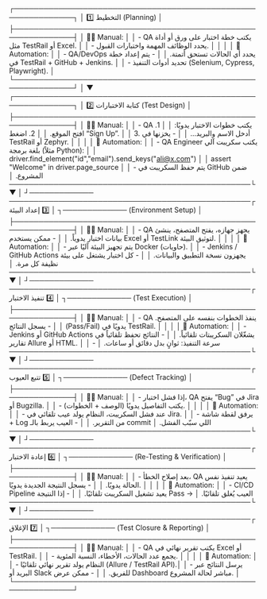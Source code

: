┌──────────────────────────────────────────────────────────────┐
│ 1️⃣ التخطيط (Planning) │
├──────────────────────────────────────────────────────────────┤
│ 🧍‍♂️ Manual: │
│ - QA يكتب خطة اختبار على ورق أو أداة مثل TestRail أو Excel. │
│ - يحدد الوظائف المهمة واختبارات القبول. │
│ │
│ 🤖 Automation: │
│ - QA/DevOps يحدد أي الحالات تستحق أتمتة. │
│ - يتم إعداد خطة في TestRail + GitHub + Jenkins. │
│ - تحديد أدوات التنفيذ (Selenium, Cypress, Playwright). │
└──────────────────────────────────────────────────────────────┘
│
▼
┌──────────────────────────────────────────────────────────────┐
│ 2️⃣ كتابة الاختبارات (Test Design) │
├──────────────────────────────────────────────────────────────┤
│ 🧍‍♂️ Manual: │
│ - QA يكتب خطوات الاختبار يدويًا: │
│ 1. افتح الموقع. │
│ 2. اضغط “Sign Up”. │
│ 3. أدخل الاسم والبريد... │
│ - يخزنها في TestRail أو Zephyr. │
│ │
│ 🤖 Automation: │
│ - QA Engineer يكتب سكريبت آلي بلغة برمجة (مثلاً Python): │
│ driver.find_element("id","email").send_keys("ali@x.com") │
│ assert "Welcome" in driver.page_source │
│ - يتم حفظ السكريبت في GitHub ضمن المشروع. │
└──────────────────────────────────────────────────────────────┘
│
▼
┌──────────────────────────────────────────────────────────────┐
│ 3️⃣ إعداد البيئة (Environment Setup) │
├──────────────────────────────────────────────────────────────┤
│ 🧍‍♂️ Manual: │
│ - QA يجهز جهازه، يفتح المتصفح، ينشئ بيانات اختبار يدوياً. │
│ - ممكن يستخدم Excel أو TestLink لتوثيق البيئة. │
│ │
│ 🤖 Automation: │
│ - يتم تجهيز البيئة آليًا عبر Docker (حاويات). │
│ - Jenkins / GitHub Actions يجهزون نسخة التطبيق والبيانات. │
│ - كل اختبار يشتغل على بيئة نظيفة كل مرة. │
└──────────────────────────────────────────────────────────────┘
│
▼
┌──────────────────────────────────────────────────────────────┐
│ 4️⃣ تنفيذ الاختبار (Test Execution) │
├──────────────────────────────────────────────────────────────┤
│ 🧍‍♂️ Manual: │
│ - QA ينفذ الخطوات بنفسه على المتصفح. │
│ - يسجل النتائج (Pass/Fail) يدويًا في TestRail. │
│ │
│ 🤖 Automation: │
│ - Jenkins أو GitHub Actions يشغّلان السكريبتات تلقائياً. │
│ - النتائج تحفظ تلقائياً في تقارير Allure أو HTML. │
│ - سرعة التنفيذ: ثوانٍ بدل دقائق أو ساعات. │
└──────────────────────────────────────────────────────────────┘
│
▼
┌──────────────────────────────────────────────────────────────┐
│ 5️⃣ تتبع العيوب (Defect Tracking) │
├──────────────────────────────────────────────────────────────┤
│ 🧍‍♂️ Manual: │
│ - إذا فشل اختبار، QA يفتح “Bug” في Jira أو Bugzilla. │
│ - يكتب التفاصيل يدويًا (الوصف + الخطوات). │
│ │
│ 🤖 Automation: │
│ - عند فشل السكريبت، النظام يولد عيب تلقائي في Jira. │
│ - يرفق لقطة شاشة + Log من التقرير. │
│ - العيب يربط بالـ commit اللي سبّب الفشل. │
└──────────────────────────────────────────────────────────────┘
│
▼
┌──────────────────────────────────────────────────────────────┐
│ 6️⃣ إعادة الاختبار (Re-Testing & Verification) │
├──────────────────────────────────────────────────────────────┤
│ 🧍‍♂️ Manual: │
│ - بعد إصلاح الخطأ، QA يعيد تنفيذ نفس الحالة يدويًا. │
│ - يسجل النتيجة الجديدة يدويًا. │
│ │
│ 🤖 Automation: │
│ - CI/CD Pipeline يعيد تشغيل السكريبت تلقائيًا. │
│ - إذا النتيجة Pass → العيب يُغلق تلقائيًا. │
└──────────────────────────────────────────────────────────────┘
│
▼
┌──────────────────────────────────────────────────────────────┐
│ 7️⃣ الإغلاق (Test Closure & Reporting) │
├──────────────────────────────────────────────────────────────┤
│ 🧍‍♂️ Manual: │
│ - QA يكتب تقرير نهائي في Excel أو TestRail. │
│ - يجمع عدد الحالات، الأخطاء، النسبة المئوية. │
│ │
│ 🤖 Automation: │
│ - النظام يولد تقرير نهائي تلقائيًا (Allure / TestRail API).│
│ - يرسل النتائج عبر البريد أو Slack للفريق. │
│ - ممكن عرض Dashboard مباشر لحالة المشروع. │
└──────────────────────────────────────────────────────────────┘
